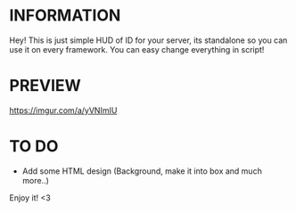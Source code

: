 # INFORMATION
Hey! This is just simple HUD of ID for your server, its standalone so you can use it on every framework.
You can easy change everything in script!

# PREVIEW
https://imgur.com/a/yVNImIU

# TO DO
- Add some HTML design (Background, make it into box and much more..)

Enjoy it! <3
